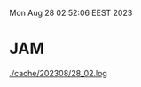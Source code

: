 Mon Aug 28 02:52:06 EEST 2023
# JAM
<a href='./cache/202308/28_02.log'>./cache/202308/28_02.log</a>
